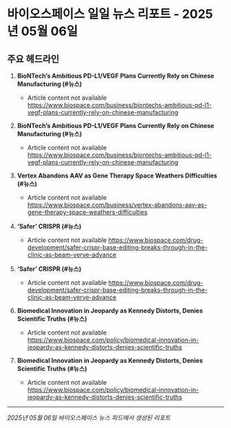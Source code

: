 # 바이오스페이스 일일 뉴스 리포트 - 2025년 05월 06일


## 주요 헤드라인

1. **BioNTech’s Ambitious PD-L1/VEGF Plans Currently Rely on Chinese Manufacturing (#뉴스)**
   - Article content not available
   <https://www.biospace.com/business/biontechs-ambitious-pd-l1-vegf-plans-currently-rely-on-chinese-manufacturing>

2. **BioNTech’s Ambitious PD-L1/VEGF Plans Currently Rely on Chinese Manufacturing (#뉴스)**
   - Article content not available
   <https://www.biospace.com/business/biontechs-ambitious-pd-l1-vegf-plans-currently-rely-on-chinese-manufacturing>

3. **Vertex Abandons AAV as Gene Therapy Space Weathers Difficulties (#뉴스)**
   - Article content not available
   <https://www.biospace.com/business/vertex-abandons-aav-as-gene-therapy-space-weathers-difficulties>

4. **‘Safer’ CRISPR (#뉴스)**
   - Article content not available
   <https://www.biospace.com/drug-development/safer-crispr-base-editing-breaks-through-in-the-clinic-as-beam-verve-advance>

5. **‘Safer’ CRISPR (#뉴스)**
   - Article content not available
   <https://www.biospace.com/drug-development/safer-crispr-base-editing-breaks-through-in-the-clinic-as-beam-verve-advance>

6. **Biomedical Innovation in Jeopardy as Kennedy Distorts, Denies Scientific Truths (#뉴스)**
   - Article content not available
   <https://www.biospace.com/policy/biomedical-innovation-in-jeopardy-as-kennedy-distorts-denies-scientific-truths>

7. **Biomedical Innovation in Jeopardy as Kennedy Distorts, Denies Scientific Truths (#뉴스)**
   - Article content not available
   <https://www.biospace.com/policy/biomedical-innovation-in-jeopardy-as-kennedy-distorts-denies-scientific-truths>


---
*2025년 05월 06일 바이오스페이스 뉴스 피드에서 생성된 리포트*